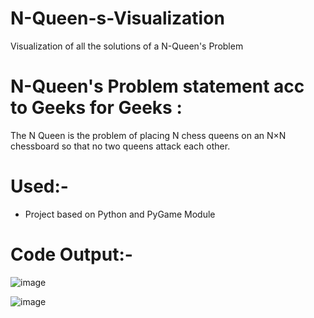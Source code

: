 # N-Queen-s-Visualization
Visualization of all the solutions of a N-Queen's Problem

# N-Queen's Problem statement acc to Geeks for Geeks : 
The N Queen is the problem of placing N chess queens on an N×N chessboard so that no two queens attack each other. 

# Used:-
  - Project based on Python and PyGame Module
 
# Code Output:-

![image](https://user-images.githubusercontent.com/88884595/176689305-d5011abd-11f0-472c-bd33-8b15a02ea7af.png)

![image](https://user-images.githubusercontent.com/88884595/176689736-37ad1ba9-63f3-4860-8f9d-892fa4c8a29e.png)

